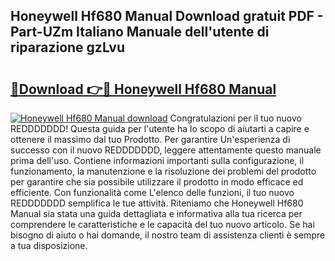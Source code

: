 ## Honeywell Hf680 Manual Download gratuit PDF - Part-UZm Italiano Manuale dell'utente di riparazione gzLvu

# <h2><a href="http://dfcq2l1.blite.top/?on=Honeywell+Hf680+Manual">🔗Download 👉🔴 Honeywell Hf680 Manual</a></h2>

[![Honeywell Hf680 Manual download](https://i.imgur.com/lujVjoI.png)](http://dfcq2l1.blite.top/?on=Honeywell+Hf680+Manual)
Congratulazioni per il tuo nuovo REDDDDDDD! Questa guida per l'utente ha lo scopo di aiutarti a capire e ottenere il massimo dal tuo Prodotto. Per garantire Un'esperienza di successo con il nuovo REDDDDDDD, leggere attentamente questo manuale prima dell'uso. Contiene informazioni importanti sulla configurazione, il funzionamento, la manutenzione e la risoluzione dei problemi del prodotto per garantire che sia possibile utilizzare il prodotto in modo efficace ed efficiente. Con funzionalità come L'elenco delle funzioni, il tuo nuovo REDDDDDDD semplifica le tue attività. Riteniamo che Honeywell Hf680 Manual sia stata una guida dettagliata e informativa alla tua ricerca per comprendere le caratteristiche e le capacità del tuo nuovo articolo. Se hai bisogno di aiuto o hai domande, il nostro team di assistenza clienti è sempre a tua disposizione.
